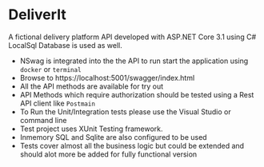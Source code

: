 # DeliverIt
A fictional delivery platform API developed with ASP.NET Core 3.1 using C# LocalSql Database is used as well.

* NSwag is integrated into the the API to run start the application using `docker` or `terminal` 
* Browse to https://localhost:5001/swagger/index.html
* All the API methods are available for try out
* API Methods which require authorization should be tested using a Rest API client like `Postmain`
* To Run the Unit/Integration tests please use the Visual Studio or command line 
* Test project uses XUnit Testing framework.
* Inmemory SQL and Sqlite are also configured to be used
* Tests cover almost all the business logic but could be extended and should alot more be added for fully functional version
